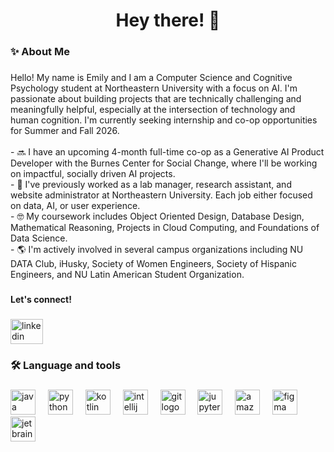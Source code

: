 ###

<h1 align="center">Hey there! 👋</h1>

###

<h3 align="left">✨ About Me</h3>

###

<p align="left">Hello! My name is Emily and I am a Computer Science and Cognitive Psychology student at Northeastern University with a focus on AI. I'm passionate about building projects that are technically challenging and meaningfully helpful, especially at the intersection of technology and human cognition. I'm currently seeking internship and co-op opportunities for Summer and Fall 2026. <br><br>- 🔜 I have an upcoming 4-month full-time co-op as a Generative AI Product Developer with the Burnes Center for Social Change, where I'll be working on impactful, socially driven AI projects.<br>- 💼 I've previously worked as a lab manager, research assistant, and website administrator at Northeastern University. Each job either focused on data, AI, or user experience.<br>- 🤓 My coursework includes Object Oriented Design, Database Design, Mathematical Reasoning, Projects in Cloud Computing, and Foundations of Data Science.<br>- 🌎 I'm actively involved in several campus organizations including NU DATA Club, iHusky, Society of Women Engineers, Society of Hispanic Engineers, and NU Latin American Student Organization.</p>

###

<h4 align="left">Let's connect!</h4>

###

<div align="left">
  <a href="www.linkedin.com/in/emily-inga" target="_blank">
    <img src="https://raw.githubusercontent.com/maurodesouza/profile-readme-generator/master/src/assets/icons/social/linkedin/default.svg" width="52" height="40" alt="linkedin logo"  />
  </a>
</div>

###

<h3 align="left">🛠 Language and tools</h3>

###

<div align="left">
  <img src="https://cdn.jsdelivr.net/gh/devicons/devicon/icons/java/java-original.svg" height="40" alt="java logo"  />
  <img width="12" />
  <img src="https://cdn.jsdelivr.net/gh/devicons/devicon/icons/python/python-original.svg" height="40" alt="python logo"  />
  <img width="12" />
  <img src="https://cdn.jsdelivr.net/gh/devicons/devicon/icons/kotlin/kotlin-original.svg" height="40" alt="kotlin logo"  />
  <img width="12" />
  <img src="https://cdn.jsdelivr.net/gh/devicons/devicon/icons/intellij/intellij-original.svg" height="40" alt="intellij logo"  />
  <img width="12" />
  <img src="https://cdn.jsdelivr.net/gh/devicons/devicon/icons/git/git-original.svg" height="40" alt="git logo"  />
  <img width="12" />
  <img src="https://cdn.jsdelivr.net/gh/devicons/devicon/icons/jupyter/jupyter-original.svg" height="40" alt="jupyter logo"  />
  <img width="12" />
  <img src="https://cdn.jsdelivr.net/gh/devicons/devicon/icons/amazonwebservices/amazonwebservices-line-wordmark.svg" height="40" alt="amazonwebservices logo"  />
  <img width="12" />
  <img src="https://cdn.jsdelivr.net/gh/devicons/devicon/icons/figma/figma-original.svg" height="40" alt="figma logo"  />
  <img width="12" />
  <img src="https://cdn.jsdelivr.net/gh/devicons/devicon/icons/jetbrains/jetbrains-original.svg" height="40" alt="jetbrains logo"  />
  <img width="12" />
</div>

###
